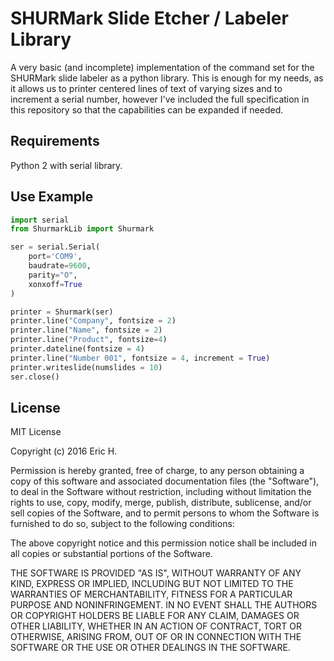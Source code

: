 # SHURMark Slide Etcher / Labeler Library
A very basic (and incomplete) implementation of the command set for the SHURMark slide labeler as a python library. This is enough for my needs, as it allows us to printer centered lines of text of varying sizes and to increment a serial number, however I've included the full specification in this repository so that the capabilities can be expanded if needed. 

## Requirements
Python 2 with serial library.

## Use Example

```python
import serial
from ShurmarkLib import Shurmark

ser = serial.Serial(
    port='COM9',
    baudrate=9600,
    parity="O",
    xonxoff=True
)

printer = Shurmark(ser)
printer.line("Company", fontsize = 2)
printer.line("Name", fontsize = 2)
printer.line("Product", fontsize=4)
printer.dateline(fontsize = 4)
printer.line("Number 001", fontsize = 4, increment = True)
printer.writeslide(numslides = 10)
ser.close()
```

## License
MIT License

Copyright (c) 2016 Eric H.

Permission is hereby granted, free of charge, to any person obtaining a copy
of this software and associated documentation files (the "Software"), to deal
in the Software without restriction, including without limitation the rights
to use, copy, modify, merge, publish, distribute, sublicense, and/or sell
copies of the Software, and to permit persons to whom the Software is
furnished to do so, subject to the following conditions:

The above copyright notice and this permission notice shall be included in all
copies or substantial portions of the Software.

THE SOFTWARE IS PROVIDED "AS IS", WITHOUT WARRANTY OF ANY KIND, EXPRESS OR
IMPLIED, INCLUDING BUT NOT LIMITED TO THE WARRANTIES OF MERCHANTABILITY,
FITNESS FOR A PARTICULAR PURPOSE AND NONINFRINGEMENT. IN NO EVENT SHALL THE
AUTHORS OR COPYRIGHT HOLDERS BE LIABLE FOR ANY CLAIM, DAMAGES OR OTHER
LIABILITY, WHETHER IN AN ACTION OF CONTRACT, TORT OR OTHERWISE, ARISING FROM,
OUT OF OR IN CONNECTION WITH THE SOFTWARE OR THE USE OR OTHER DEALINGS IN THE
SOFTWARE.
